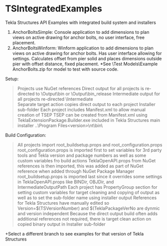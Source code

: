 # TSIntegratedExamples

Tekla Structures API Examples with integrated build system and installers
1. AnchorBoltsSimple: Console application to add dimensions to plan views on active drawing for anchor bolts, no user interface, free placement.
2. AnchorBoltsWinform: Winform application to add dimensions to plan views on active drawing for anchor bolts. Has user interface allowing for settings.
      Calculates offset from pier solid and places dimensions outside pier with offset distance, fixed placement.
*See \Test Models\Example AnchorBolts.zip for model to test with source code.

Setup:
>Projects use NuGet references
>Direct output for all projects is re-directed to \Output\bin or \Output\bin_release
>Intermediate output for all projects re-directed \Intermediate\
>Separate target action copies direct output to each project Installer sub-folder
>Each project includes Manifest.xml to allow manual creation of TSEP
>TSEP can be created from Manifest.xml using TeklaExtensionPackage.Builder.exe included in Tekla Structures main installer ..\Program Files\<version>\nt\bin\

Build Configuration:
>All projects import root_buildsetup.props and root_configuration.props
>root_configuration.props is imported first to set variables for 3rd party tools and Tekla version and package numbers as well as some custom variables fro build actions
>TeklaOpenAPI.props from NuGet references is then imported, this was added as part of NuGet reference when added through NuGet Package Manager
>root_buildsetup.props is imported last since it overrides some settings in TeklaOpenAPI.props like BINDir, OBJDir, and IntermediateOutputPath
>Each project has PropertyGroup section for setting custom variables for target cleaning and copying of output as well as to set the sub-folder name using installer output
>References for Tekla Structures have manually edited so Version=$(TSVersionNumber) and $(TeklaPackageVerNo are dynmic and version independent
>Because the direct output build often adds additional references not required, there is target clean action on copied binary output in Installer sub-folder

+Select a different branch to see examples for that version of Tekla Structures